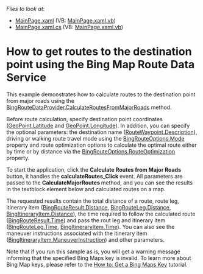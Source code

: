 <!-- default file list -->
*Files to look at*:

* [MainPage.xaml](./CS/CalculateRoutes/MainPage.xaml) (VB: [MainPage.xaml.vb](./VB/CalculateRoutes/MainPage.xaml.vb))
* [MainPage.xaml.cs](./CS/CalculateRoutes/MainPage.xaml.cs) (VB: [MainPage.xaml.vb](./VB/CalculateRoutes/MainPage.xaml.vb))
<!-- default file list end -->
# How to get routes to the destination point using the Bing Map Route Data Service  


<p>This example demonstrates how to calculate routes to the destination point from major roads using the <a href="http://documentation.devexpress.com/#Silverlight/DevExpressXpfMapBingRouteDataProvider_CalculateRoutesFromMajorRoadstopic"><u>BingRouteDataProvider.CalculateRoutesFromMajorRoads</u></a> method.</p>
<p>Before route calculation, specify destination point coordinates (<a href="http://documentation.devexpress.com/#Silverlight/DevExpressXpfMapGeoPoint_Latitudetopic"><u>GeoPoint.Latitude</u></a> and <a href="http://documentation.devexpress.com/#Silverlight/DevExpressXpfMapGeoPoint_Longitudetopic"><u>GeoPoint.Longitude</u></a>). In addition, you can specify the optional parameters: the destination name (<a href="http://documentation.devexpress.com/#Silverlight/DevExpressXpfMapRouteWaypoint_Descriptiontopic"><u>RouteWaypoint.Description</u></a>), driving or walking route travel mode using the <a href="http://documentation.devexpress.com/#Silverlight/DevExpressXpfMapBingRouteOptions_Modetopic"><u>BingRouteOptions.Mode</u></a> property and route optimization options to calculate the optimal route either by time or by distance via the <a href="http://documentation.devexpress.com/#Silverlight/DevExpressXpfMapBingRouteOptions_RouteOptimizationtopic"><u>BingRouteOptions.RouteOptimization</u></a> property.</p>
<p>To start the application, click the <strong>Calculate Routes from Major Roads</strong> button, it handles the <strong>calculateRoutes_Click </strong>event. All parameters are passed to the <strong>CalculateMajorRoutes </strong>method, and you can see the results in the textblock element below and calculated routes on a map. </p>
<p>The requested results contain the total distance of a route, route leg, itinerary item (<a href="http://documentation.devexpress.com/#Silverlight/DevExpressXpfMapBingRouteResult_Distancetopic"><u>BingRouteResult.Distance</u></a>, <a href="http://documentation.devexpress.com/#Silverlight/DevExpressXpfMapBingRouteLeg_Distancetopic"><u>BingRouteLeg.Distance</u></a>, <a href="http://documentation.devexpress.com/#Silverlight/DevExpressXpfMapBingItineraryItem_Distancetopic"><u>BingItineraryItem.Distance</u></a>), the time required to follow the calculated route (<a href="http://documentation.devexpress.com/#Silverlight/DevExpressXpfMapBingRouteResult_Timetopic"><u>BingRouteResult.Time</u></a>) and pass the rout leg and itinerary item (<a href="http://documentation.devexpress.com/#Silverlight/DevExpressXpfMapBingRouteLeg_Timetopic"><u>BingRouteLeg.Time</u></a>, <a href="http://documentation.devexpress.com/#Silverlight/DevExpressXpfMapBingItineraryItem_Timetopic"><u>BingItineraryItem.Time</u></a>). You can also see the maneuver instructions associated with the itinerary item (<a href="http://documentation.devexpress.com/#Silverlight/DevExpressXpfMapBingItineraryItem_ManeuverInstructiontopic"><u>BingItineraryItem.ManeuverInstruction</u></a>) and other parameters.</p>
<p>Note that if you run this sample as is, you will get a warning message informing that the specified Bing Maps key is invalid. To learn more about Bing Map keys, please refer to the <a href="http://documentation.devexpress.com/#Silverlight/CustomDocument5975"><u>How to: Get a Bing Maps Key</u></a> tutorial.</p>

<br/>



